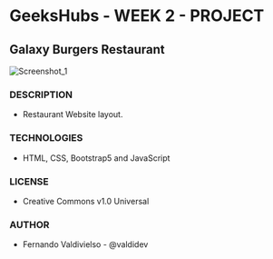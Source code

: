 # GeeksHubs - WEEK 2 - PROJECT
## Galaxy Burgers Restaurant
![Screenshot_1](https://user-images.githubusercontent.com/96445737/193470946-2aec86b2-5d1d-4e26-868c-5eebc6ca7a7a.png)
### DESCRIPTION
 - Restaurant Website layout.
### TECHNOLOGIES
 - HTML, CSS, Bootstrap5 and JavaScript
### LICENSE
 - Creative Commons v1.0 Universal
### AUTHOR
 - Fernando Valdivielso - @valdidev
